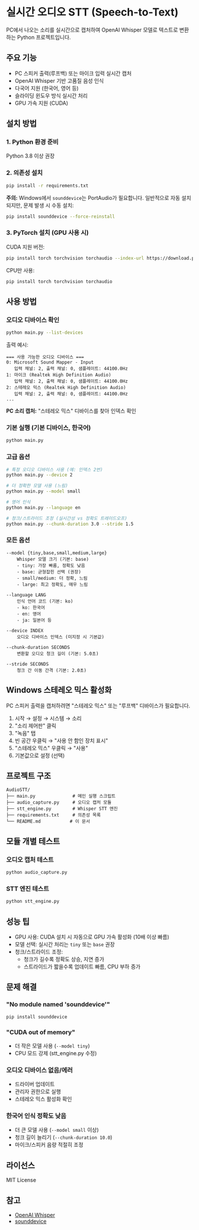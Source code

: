 # 실시간 오디오 STT (Speech-to-Text)

PC에서 나오는 소리를 실시간으로 캡처하여 OpenAI Whisper 모델로 텍스트로 변환하는 Python 프로젝트입니다.

## 주요 기능

- PC 스피커 출력(루프백) 또는 마이크 입력 실시간 캡처
- OpenAI Whisper 기반 고품질 음성 인식
- 다국어 지원 (한국어, 영어 등)
- 슬라이딩 윈도우 방식 실시간 처리
- GPU 가속 지원 (CUDA)

## 설치 방법

### 1. Python 환경 준비
Python 3.8 이상 권장

### 2. 의존성 설치

```bash
pip install -r requirements.txt
```

**주의:** Windows에서 `sounddevice`는 PortAudio가 필요합니다. 일반적으로 자동 설치되지만, 문제 발생 시 수동 설치:
```bash
pip install sounddevice --force-reinstall
```

### 3. PyTorch 설치 (GPU 사용 시)

CUDA 지원 버전:
```bash
pip install torch torchvision torchaudio --index-url https://download.pytorch.org/whl/cu118
```

CPU만 사용:
```bash
pip install torch torchvision torchaudio
```

## 사용 방법

### 오디오 디바이스 확인

```bash
python main.py --list-devices
```

출력 예시:
```
=== 사용 가능한 오디오 디바이스 ===
0: Microsoft Sound Mapper - Input
   입력 채널: 2, 출력 채널: 0, 샘플레이트: 44100.0Hz
1: 마이크 (Realtek High Definition Audio)
   입력 채널: 2, 출력 채널: 0, 샘플레이트: 44100.0Hz
2: 스테레오 믹스 (Realtek High Definition Audio)
   입력 채널: 2, 출력 채널: 0, 샘플레이트: 44100.0Hz
...
```

**PC 소리 캡처:** "스테레오 믹스" 디바이스를 찾아 인덱스 확인

### 기본 실행 (기본 디바이스, 한국어)

```bash
python main.py
```

### 고급 옵션

```bash
# 특정 오디오 디바이스 사용 (예: 인덱스 2번)
python main.py --device 2

# 더 정확한 모델 사용 (느림)
python main.py --model small

# 영어 인식
python main.py --language en

# 청크/스트라이드 조정 (실시간성 vs 정확도 트레이드오프)
python main.py --chunk-duration 3.0 --stride 1.5
```

### 모든 옵션

```
--model {tiny,base,small,medium,large}
    Whisper 모델 크기 (기본: base)
    - tiny: 가장 빠름, 정확도 낮음
    - base: 균형잡힌 선택 (권장)
    - small/medium: 더 정확, 느림
    - large: 최고 정확도, 매우 느림

--language LANG
    인식 언어 코드 (기본: ko)
    - ko: 한국어
    - en: 영어
    - ja: 일본어 등

--device INDEX
    오디오 디바이스 인덱스 (미지정 시 기본값)

--chunk-duration SECONDS
    변환할 오디오 청크 길이 (기본: 5.0초)

--stride SECONDS
    청크 간 이동 간격 (기본: 2.0초)
```

## Windows 스테레오 믹스 활성화

PC 스피커 출력을 캡처하려면 "스테레오 믹스" 또는 "루프백" 디바이스가 필요합니다.

1. 시작 → 설정 → 시스템 → 소리
2. "소리 제어판" 클릭
3. "녹음" 탭
4. 빈 공간 우클릭 → "사용 안 함인 장치 표시"
5. "스테레오 믹스" 우클릭 → "사용"
6. 기본값으로 설정 (선택)

## 프로젝트 구조

```
AudioSTT/
├── main.py              # 메인 실행 스크립트
├── audio_capture.py     # 오디오 캡처 모듈
├── stt_engine.py        # Whisper STT 엔진
├── requirements.txt     # 의존성 목록
└── README.md           # 이 문서
```

## 모듈 개별 테스트

### 오디오 캡처 테스트
```bash
python audio_capture.py
```

### STT 엔진 테스트
```bash
python stt_engine.py
```

## 성능 팁

- GPU 사용: CUDA 설치 시 자동으로 GPU 가속 활성화 (10배 이상 빠름)
- 모델 선택: 실시간 처리는 `tiny` 또는 `base` 권장
- 청크/스트라이드 조정:
  - 청크가 길수록 정확도 상승, 지연 증가
  - 스트라이드가 짧을수록 업데이트 빠름, CPU 부하 증가

## 문제 해결

### "No module named 'sounddevice'"
```bash
pip install sounddevice
```

### "CUDA out of memory"
- 더 작은 모델 사용 (`--model tiny`)
- CPU 모드 강제 (stt_engine.py 수정)

### 오디오 디바이스 없음/에러
- 드라이버 업데이트
- 관리자 권한으로 실행
- 스테레오 믹스 활성화 확인

### 한국어 인식 정확도 낮음
- 더 큰 모델 사용 (`--model small` 이상)
- 청크 길이 늘리기 (`--chunk-duration 10.0`)
- 마이크/스피커 음량 적절히 조정

## 라이선스

MIT License

## 참고

- [OpenAI Whisper](https://github.com/openai/whisper)
- [sounddevice](https://python-sounddevice.readthedocs.io/)

